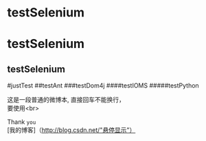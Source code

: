 # testSelenium

testSelenium
====

testSelenium
----

#justTest
##testAnt
###testDom4j
####testIOMS
#####testPython

这是一段普通的微博本,
直接回车不能换行，<br>
要使用\<br>

Thank `you`<br>
[我的博客]（http://blog.csdn.net/"悬停显示"）
